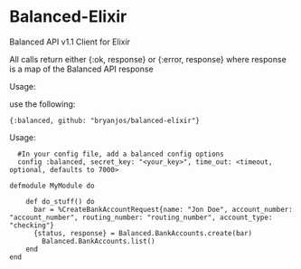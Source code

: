 # Balanced-Elixir

Balanced API v1.1 Client for Elixir

All calls return either {:ok, response} or {:error, response} where response is a map of the Balanced API response

Usage:

use the following:
```
{:balanced, github: "bryanjos/balanced-elixir"}
```

Usage:
```
  #In your config file, add a balanced config options
  config :balanced, secret_key: "<your_key>", time_out: <timeout, optional, defaults to 7000>

defmodule MyModule do

  	def do_stuff() do
      bar = %CreateBankAccountRequest{name: "Jon Doe", account_number: "account_number", routing_number: "routing_number", account_type: "checking"}
      {status, response} = Balanced.BankAccounts.create(bar)
  		Balanced.BankAccounts.list()
  	end
end
```
